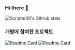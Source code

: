 ### Hi there 👋

<!--
**Scripter36/Scripter36** is a ✨ _special_ ✨ repository because its `README.md` (this file) appears on your GitHub profile.

Here are some ideas to get you started:

- 🔭 I’m currently working on ...
- 🌱 I’m currently learning ...
- 👯 I’m looking to collaborate on ...
- 🤔 I’m looking for help with ...
- 💬 Ask me about ...
- 📫 How to reach me: ...
- 😄 Pronouns: ...
- ⚡ Fun fact: ...
-->

![Scripter36's GitHub stats](https://github-readme-stats.vercel.app/api?username=Scripter36&show_icons=true&count_private=true&theme=nord)

### 개발에 참여한 프로젝트

[![Readme Card](https://github-readme-stats.vercel.app/api/pin/?username=KiwiTalk&repo=KiwiTalk&theme=nord)](https://github.com/KiwiTalk/KiwiTalk)
[![Readme Card](https://github-readme-stats.vercel.app/api/pin/?username=Vokkit&repo=Vokkit-old&theme=nord)](https://github.com/Vokkit/Vokkit-old)
